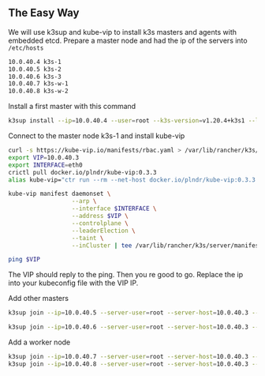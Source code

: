 ## The Easy Way

We will use k3sup and kube-vip to install k3s masters and agents with embedded etcd.
Prepare a master node and had the ip of the servers into `/etc/hosts`

```bash
10.0.40.4 k3s-1
10.0.40.5 k3s-2
10.0.40.6 k3s-3
10.0.40.7 k3s-w-1
10.0.40.8 k3s-w-2
```

Install a first master with this command

```bash
k3sup install --ip=10.0.40.4 --user=root --k3s-version=v1.20.4+k3s1 --local-path=$HOME/.kube/config --context default --cluster --tls-san 10.0.40.3 --k3s-extra-args="--write-kubeconfig-mode 644 --disable servicelb --disable traefik --disable coredns --disable metrics-server --disable local-storage --cluster-cidr=10.69.0.0/16 --service-cidr=10.96.0.0/16 --cluster-dns=10.96.0.10 --node-taint node-role.kubernetes.io/master=true:NoSchedule"
```

Connect to the master node k3s-1 and install kube-vip

```bash
curl -s https://kube-vip.io/manifests/rbac.yaml > /var/lib/rancher/k3s/server/manifests/kube-vip-rbac.yaml
export VIP=10.0.40.3
export INTERFACE=eth0
crictl pull docker.io/plndr/kube-vip:0.3.3
alias kube-vip="ctr run --rm --net-host docker.io/plndr/kube-vip:0.3.3 vip /kube-vip"

kube-vip manifest daemonset \
                  --arp \
                  --interface $INTERFACE \
                  --address $VIP \
                  --controlplane \
                  --leaderElection \
                  --taint \
                  --inCluster | tee /var/lib/rancher/k3s/server/manifests/kube-vip.yaml

ping $VIP
```

The VIP should reply to the ping. Then you re good to go. Replace the ip into your kubeconfig file with the VIP IP.

Add other masters

```bash
k3sup join --ip=10.0.40.5 --server-user=root --server-host=10.0.40.3 --user=root --k3s-version=v1.20.4+k3s1 --server --k3s-extra-args="--write-kubeconfig-mode 644 --disable servicelb --disable traefik --disable coredns --disable metrics-server --disable local-storage --cluster-cidr=10.69.0.0/16 --service-cidr=10.96.0.0/16 --cluster-dns=10.96.0.10 --node-taint node-role.kubernetes.io/master=true:NoSchedule"

k3sup join --ip=10.0.40.6 --server-user=root --server-host=10.0.40.3 --user=root --k3s-version=v1.20.4+k3s1 --server --k3s-extra-args="--write-kubeconfig-mode 644 --disable servicelb --disable traefik --disable coredns --disable metrics-server --disable local-storage --cluster-cidr=10.69.0.0/16 --service-cidr=10.96.0.0/16 --cluster-dns=10.96.0.10 --node-taint node-role.kubernetes.io/master=true:NoSchedule"
```

Add a worker node

```bash
k3sup join --ip=10.0.40.7 --server-user=root --server-host=10.0.40.3 --user=root --k3s-version=v1.20.4+k3s1
k3sup join --ip=10.0.40.8 --server-user=root --server-host=10.0.40.3 --user=root --k3s-version=v1.20.4+k3s1
```
